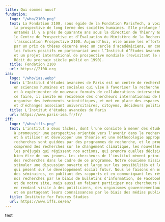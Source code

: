 ```yaml
---
title: Qui sommes nous?
fundation:
  logo: "/who/2100.png"
  text: La Fondation 2100, sous égide de la Fondation ParisTech, a vocation à promouvoir
    la prospective de long terme des sociétés humaines. Elle prolonge les travaux
    entamés il y a près de quarante ans sous la direction de Thierry Gaudin par
    le Centre de Prospective et d’Évaluation du Ministère de la Recherche puis par
    l’association Prospective 2100. Aujourd’hui, elle anime les efforts de prospective
    par un prix de thèses décerné avec un cercle d'académiciens, un concours sur
    les futurs positifs en partenariat avec l’Institut d’Études Avancées de Paris,
    et un projet international de prospective mondiale (revisitant le rapport 2100,
    Récit du prochain siècle publié en 1990).
  title: Fondation 2100
  url: https://2100.org
ias:
  logo: "/who/ias.webp"
  text: L'Institut d'études avancées de Paris est un centre de recherche indépendant
    en sciences humaines et sociales qui vise à favoriser la recherche interdisciplinaire
    et à expérimenter de nouveaux formats de collaborations intersectorielles. Pour
    ce faire, il invite en résidence des chercheurs internationaux de haut niveau,
    organise des événements scientifiques, et met en place des espaces de réflexion
    et d’échanges associant universitaires, citoyens, décideurs politiques et industriels.
  title: L'Institut d'études avancées de Paris
  url: https://www.paris-iea.fr/fr/
iff:
  logo: "/who/iffs.png"
  text: L'institut a deux tâches, dont l'une consiste à mener des études prospectives,
    à promouvoir une perspective orientée vers l'avenir dans la recherche suédoise,
    et à utiliser et développer une théorie et une méthodologie appropriées. Nos
    recherches sont guidées par des programmes de recherche, et le programme actuel
    comprend des recherches sur le changement climatique, les nouvelles technologies,
    les préjugés qui régissent nos actions, qui prendra quelles décisions, et le
    bien-être de nos jeunes. Les chercheurs de l'institut mènent principalement
    des recherches dans le cadre de ce programme. Notre deuxième mission est de
    stimuler une discussion ouverte et large sur les possibilités et les menaces
    qui pèsent sur le développement social futur. Nous le faisons en organisant
    des séminaires, en publiant des rapports et en communiquant les résultats de
    nos recherches par le biais de bulletins d'information, de Facebook, de Twitter
    et de notre site, mais aussi en faisant participer nos chercheurs à des débats,
    en rendant visite à des politiciens, des organismes gouvernementaux et des entreprises,
    et en partageant leurs connaissances par le biais des médias publics.
  title: Institute for Futures Studies
  url: https://www.iffs.se/en/
---
```


test